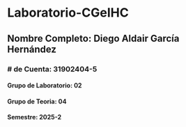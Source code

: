 # Laboratorio-CGeIHC
## Nombre Completo: Diego Aldair García Hernández
### # de Cuenta: 31902404-5
#### Grupo de Laboratorio: 02
#### Grupo de Teoria: 04
#### Semestre: 2025-2
